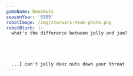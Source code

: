 ```yaml
---
gameName: DeezNuts
seasonYear: '6969'
robotImage: /img/starwars-team-photo.png
robotBlurb: |-
  what's the difference between jelly and jam?





  ...I can't jelly deez nuts down your throat
---
```


